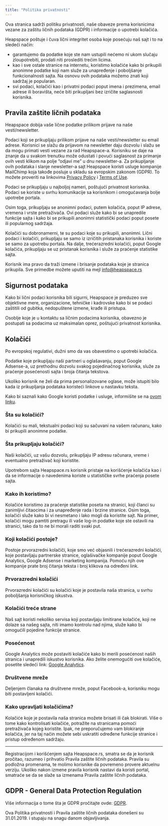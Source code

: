 ```yaml
---
title: "Politika privatnosti"
---
```


Ova stranica sadrži politiku privatnosti, naše obaveze prema korisnicima vezane za zaštitu ličnih podataka (GDPR) i informacije o upotrebi kolačića.

Heapspace poštuje i čuva lični integritet osoba koje posećuju naš sajt i to na sledeći način:

+ garantujemo da podatke koje ste nam ustupili nećemo ni ukom slučaju zloupotrebiti, prodati niti proslediti trećim licima.
+ kao i sve ostale stranice na internetu, koristimo kolačiće kako bi prikupili anonimne podatke koji nam služe za unapređenje i poboljšanje funkcionalnosti sajta. Na osnovu ovih podataka možemo znati koji sadržaj je popularan.
+ svi podaci, kolačići kao i privatni podaci poput imena i prezimena, email adrese ili boravišta, neće biti prikupljani bez izričite saglasnosti korisnika.

## Pravila zaštite ličnih podataka

Heapspace dobija vaše lične podatke prilikom prijave na naše vesti/newsletter.

Podaci koji se prikupljaju prilikom prijave na naše vesti/newsletter su email adrese. Korisnici se slažu da prijavom na newsletter daju dozvolu i slažu se da mogu primati vesti vezane za rad Heapspace-a. Korisniku se daje na znanje da u svakom trenutku može odustati i povući saglasnost za primanje ovih vesti klikom na polje “odjavi me” u dnu newsletter-a. Za prikupljanje ovih podataka i slanje newsletter-a sajt Heapspace koristi usluge kompanije MailChimp koja takođe posluje u skladu sa evropskim zakonom (GDPR). To možete proveriti na linkovima [Privacy Policy](https://mailchimp.us17.list-manage.com/track/click?u=7408690b9f7fe1132e6e7422b&id=af40f6074e&e=0fbb7e19d8) i [Terms of Use](https://mailchimp.us17.list-manage.com/track/click?u=7408690b9f7fe1132e6e7422b&id=404e45cec3&e=0fbb7e19d8).

Podaci se prikupljaju u najboljoj nameri, poštujući privatnost korisnika. Podaci se koriste u svrhu komunikacije sa korisnikom i omogućavanja bolje upotrebe portala.

Osim toga, prikupljaju se anonimni podaci, putem kolačića, poput IP adrese, vremena i vrste pretraživača. Ovi podaci služe kako bi se unapredile funkcije sajta i kako bi se prikupili anonimni statistički podaci poput posete ili popularnog sadržaja.

Kolačići su dobronamerni, te su podaci koje su prikupili, anonimni. Lični podaci i kolačići, prikupljaju se samo iz izričitih pristanaka korisnika i koriste se samo za upotrebu portala. Na dalje, trećerazredni kolačići, poput Google kolačića, prikupljaju se uz pristanak korisnika i služe za praćenje statistike sajta.

Korisnik ima pravo da traži izmene i brisanje podataka koje je stranica prikupila. Sve primedbe možete uputiti na mejl info@heapspace.rs


## Sigurnost podataka

Kako bi lični podaci korisnika bili sigurni, Heapspace je preduzeo sve objektivne mere, organizacione, tehničke i kadrovske kako bi se podaci zaštitili od gubitka, nedopuštene izmene, krađe ili pristupa.

Osoblje koje je u kontaktu sa ličnim podacima korisnika, obavezno je postupati sa podacima uz maksimalan oprez, poštujući privatnost korisnika.

## Kolačići

Po evropskoj regulativi, dužni smo da vas obavestimo o upotrebi kolačića.

Podatke koje prikupljaju naši partneri u oglašavanju, poput Google Adsense-a, uz prethodnu dozvolu svakog pojedinačnog korisnika, služe za praćenje posećenosti sajta i broja čitanja tekstova.

Ukoliko korisnik ne želi da prima personalizovane oglase, može istupiti bilo kada iz prikupljanja podataka koristeći linkove u nastavku teksta.

Kako bi saznali kako Google koristi podatke i usluge, informišite se na [ovom linku]( https://policies.google.com/technologies/partner-sites).

### Šta su kolačići?

Kolačići su mali, tekstualni podaci koji su sačuvani na vašem računaru, kako bi prikupili anonimne podatke.

### Šta prikupljaju kolačići?

Naši kolačići, uz vašu dozvolu, prikupljaju IP adresu računara, vreme i eventualno pretraživač koji koristite.

Upotrebom sajta Heapspace.rs korisnik pristaje na korišćenje kolačića kao i da se informacije o navedenima koriste u statističke svrhe praćenja posete sajta.


### Kako ih koristimo?

Kolačiće koristimo za praćenje statistike poseta na stranici, koji članci su zanimljivi čitaocima i za unapređenje rada i brzine stranice. Osim toga, kolačići služe kako bi vi nesmetano i lako mogli da koristite sajt. Na primer, kolačići mogu pamtiti pretragu ili vaše log-in podatke koje ste ostavili na stranici, tako da to ne bi morali raditi svaki put.

### Koji kolačići postoje?

Postoje prvorazredni kolačiči, koje smo već objasnili i trećerazredni kolačići, koje postavljaju partnerske stranice, oglašivačke kompanije poput Google Analytics, Google Adsense i marketing kompanija. Pomoću njih ove kompanije prate broj čitanja teksta i broj klikova na određeni link.

### Prvorazredni kolačići

Prvorazredni kolačići su kolačići koje je postavila naša stranica, u svrhu poboljšanja korisničkog iskustva.

### Kolačići treće strane

Naš sajt koristi nekoliko servisa koji postavljaju limitirane kolačiće, koji ne dolaze sa našeg sajta, niti imamo kontrolu nad njima, služe kako bi omogućili pojedine funkcije stranice.

### Posećenost

Google Analytics može postaviti kolačiće kako bi merili posećenost naših stranica i unapredili iskustvo korisnika. Ako želite onemogućiti ove kolačiće, posetite sledeći link: [Google Analytics](https://tools.google.com/dlpage/gaoptout).

### Društvene mreže

Deljenjem članaka na društvene mreže, poput Facebook-a, korisniku mogu biti postavljeni kolačići.


### Kako upravljati kolačićima?

Kolačiće koje je postavila naša stranica možete brisati ili čak blokirati. Više o tome kako kontrolisati kolačiće, potražite na stranicama pomoći pretraživača kojeg koristite. Ipak, ne preporučujemo vam blokiranje kolačića, jer na taj način možete sebi uskratiti određene funkcije stranice i pristup određenom sadržaju.

---

Registracijom i korišćenjem sajta Heapspace.rs, smatra se da je korisnik pročitao, razumeo i prihvatio Pravila zaštite ličnih podataka. Pravila su podložna promenama, te molimo korisnike da povremeno provere aktuelnu verziju. Ukoliko nakon izmene pravila korisnik nastavi da koristi portal, smatraće se da se slaže sa izmenama Pravila zaštite ličnih podataka.


## GDPR - General Data Protection Regulation

Više informacija o tome šta je GDPR pročitajte ovde: [GDPR](https://eur-lex.europa.eu/legal-content/HR/TXT/?uri=celex%3A32016R0679).

Ova Politika privatnosti i Pravila zaštite ličnih podataka donešeni su 31.01.2019. i stupaju na snagu danom objavljivanja.
